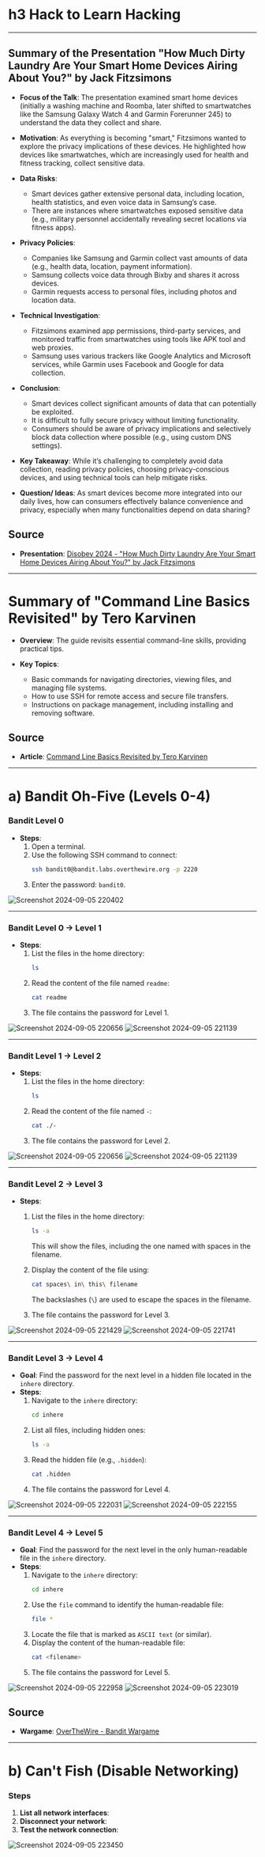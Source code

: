 # h3 Hack to Learn Hacking

---

## Summary of the Presentation "How Much Dirty Laundry Are Your Smart Home Devices Airing About You?" by Jack Fitzsimons

- **Focus of the Talk**: The presentation examined smart home devices (initially a washing machine and Roomba, later shifted to smartwatches like the Samsung Galaxy Watch 4 and Garmin Forerunner 245) to understand the data they collect and share.

- **Motivation**: As everything is becoming "smart," Fitzsimons wanted to explore the privacy implications of these devices. He highlighted how devices like smartwatches, which are increasingly used for health and fitness tracking, collect sensitive data.

- **Data Risks**:
   - Smart devices gather extensive personal data, including location, health statistics, and even voice data in Samsung’s case.
   - There are instances where smartwatches exposed sensitive data (e.g., military personnel accidentally revealing secret locations via fitness apps).

- **Privacy Policies**:
   - Companies like Samsung and Garmin collect vast amounts of data (e.g., health data, location, payment information).
   - Samsung collects voice data through Bixby and shares it across devices.
   - Garmin requests access to personal files, including photos and location data.

- **Technical Investigation**:
   - Fitzsimons examined app permissions, third-party services, and monitored traffic from smartwatches using tools like APK tool and web proxies.
   - Samsung uses various trackers like Google Analytics and Microsoft services, while Garmin uses Facebook and Google for data collection.
  
- **Conclusion**:
   - Smart devices collect significant amounts of data that can potentially be exploited.
   - It is difficult to fully secure privacy without limiting functionality.
   - Consumers should be aware of privacy implications and selectively block data collection where possible (e.g., using custom DNS settings).

- **Key Takeaway**: While it’s challenging to completely avoid data collection, reading privacy policies, choosing privacy-conscious devices, and using technical tools can help mitigate risks.

- **Question/ Ideas**: As smart devices become more integrated into our daily lives, how can consumers effectively balance convenience and privacy, especially when many functionalities depend on data sharing?

## Source

- **Presentation**: [Disobey 2024 - "How Much Dirty Laundry Are Your Smart Home Devices Airing About You?" by Jack Fitzsimons](https://youtu.be/fWv0Z_FePKU?si=Ska6f5tiZWaYIcod)

---

# Summary of "Command Line Basics Revisited" by Tero Karvinen

- **Overview**: The guide revisits essential command-line skills, providing practical tips.
  
- **Key Topics**:
  - Basic commands for navigating directories, viewing files, and managing file systems.
  - How to use SSH for remote access and secure file transfers.
  - Instructions on package management, including installing and removing software.
 
## Source
  
- **Article**: [Command Line Basics Revisited by Tero Karvinen](https://terokarvinen.com/2020/command-line-basics-revisited/)

---

# a) Bandit Oh-Five (Levels 0-4)

### Bandit Level 0
- **Steps**:
  1. Open a terminal.
  2. Use the following SSH command to connect:
     ```bash
     ssh bandit0@bandit.labs.overthewire.org -p 2220
     ```
  3. Enter the password: `bandit0`.

![Screenshot 2024-09-05 220402](https://github.com/user-attachments/assets/dc30b7f7-248d-4ac6-8b6a-5c68a05e9e3f)

---

### Bandit Level 0 → Level 1
- **Steps**:
  1. List the files in the home directory:
     ```bash
     ls
     ```
  2. Read the content of the file named `readme`:
     ```bash
     cat readme
     ```
  3. The file contains the password for Level 1.

![Screenshot 2024-09-05 220656](https://github.com/user-attachments/assets/3a7a7295-306b-4033-8acd-dc96710de307)
![Screenshot 2024-09-05 221139](https://github.com/user-attachments/assets/e6bafb1d-2506-4622-9c18-b7ee35c06c07)

---

### Bandit Level 1 → Level 2
- **Steps**:
  1. List the files in the home directory:
     ```bash
     ls
     ```
  2. Read the content of the file named `-`:
     ```bash
     cat ./-
     ```
  3. The file contains the password for Level 2.

![Screenshot 2024-09-05 220656](https://github.com/user-attachments/assets/3a7a7295-306b-4033-8acd-dc96710de307)
![Screenshot 2024-09-05 221139](https://github.com/user-attachments/assets/e6bafb1d-2506-4622-9c18-b7ee35c06c07)

---

### Bandit Level 2 → Level 3
- **Steps**:
  1. List the files in the home directory:
     ```bash
     ls -a
     ```
     This will show the files, including the one named with spaces in the filename.

  2. Display the content of the file using:
     ```bash
     cat spaces\ in\ this\ filename
     ```
     The backslashes (`\`) are used to escape the spaces in the filename.

  3. The file contains the password for Level 3.

![Screenshot 2024-09-05 221429](https://github.com/user-attachments/assets/8752d549-638c-4db2-93f2-c490f3324c88)
![Screenshot 2024-09-05 221741](https://github.com/user-attachments/assets/61f2eca4-964f-4897-9055-c4392a4d9a29)

---

### Bandit Level 3 → Level 4
- **Goal**: Find the password for the next level in a hidden file located in the `inhere` directory.
- **Steps**:
  1. Navigate to the `inhere` directory:
     ```bash
     cd inhere
     ```
  2. List all files, including hidden ones:
     ```bash
     ls -a
     ```
  3. Read the hidden file (e.g., `.hidden`):
     ```bash
     cat .hidden
     ```
  4. The file contains the password for Level 4.

![Screenshot 2024-09-05 222031](https://github.com/user-attachments/assets/0c7f66c3-e50f-4dd8-b025-424c922c4a2b)
![Screenshot 2024-09-05 222155](https://github.com/user-attachments/assets/378515f5-f932-47c4-bbbe-401eaed93e2f)

---

### Bandit Level 4 → Level 5
- **Goal**: Find the password for the next level in the only human-readable file in the `inhere` directory.
- **Steps**:
  1. Navigate to the `inhere` directory:
     ```bash
     cd inhere
     ```
  2. Use the `file` command to identify the human-readable file:
     ```bash
     file *
     ```
  3. Locate the file that is marked as `ASCII text` (or similar).
  4. Display the content of the human-readable file:
     ```bash
     cat <filename>
     ```
  5. The file contains the password for Level 5.

![Screenshot 2024-09-05 222958](https://github.com/user-attachments/assets/a95f96f9-6c76-40e9-82f6-71625e73395b)
![Screenshot 2024-09-05 223019](https://github.com/user-attachments/assets/8d2311fa-6a6c-4676-88a8-d067f1660198)

## Source

- **Wargame**: [OverTheWire - Bandit Wargame](https://overthewire.org/wargames/bandit/)

---

# b) Can't Fish (Disable Networking)

### Steps

1. **List all network interfaces**:
2. **Disconnect your network**:
3. **Test the network connection**:

![Screenshot 2024-09-05 223450](https://github.com/user-attachments/assets/996aeb56-ae7a-43f9-b3b3-0dacdfc2858d)
